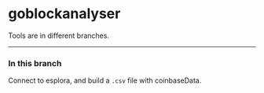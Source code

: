 # goblockanalyser

Tools are in different branches.

----------------------------------

### In this branch

Connect to esplora, and build a `.csv` file with coinbaseData.
